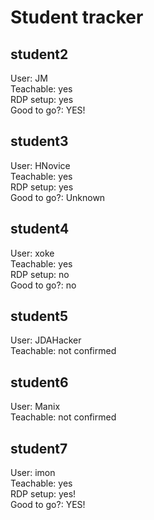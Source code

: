 # Student tracker

## student2
User: JM  
Teachable: yes  
RDP setup: yes  
Good to go?: YES!

## student3
User: HNovice  
Teachable: yes  
RDP setup: yes  
Good to go?: Unknown

## student4
User: xoke  
Teachable: yes  
RDP setup: no  
Good to go?: no

## student5
User: JDAHacker  
Teachable: not confirmed  

## student6
User: Manix  
Teachable: not confirmed  

## student7
User: imon  
Teachable: yes  
RDP setup: yes!  
Good to go?: YES!  
